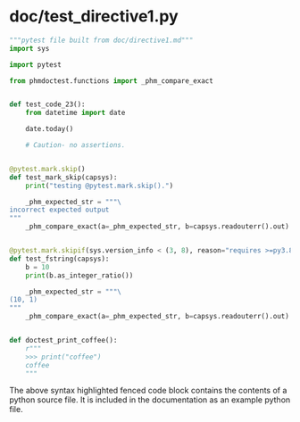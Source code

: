 # doc/test_directive1.py
```python
"""pytest file built from doc/directive1.md"""
import sys

import pytest

from phmdoctest.functions import _phm_compare_exact


def test_code_23():
    from datetime import date

    date.today()

    # Caution- no assertions.


@pytest.mark.skip()
def test_mark_skip(capsys):
    print("testing @pytest.mark.skip().")

    _phm_expected_str = """\
incorrect expected output
"""
    _phm_compare_exact(a=_phm_expected_str, b=capsys.readouterr().out)


@pytest.mark.skipif(sys.version_info < (3, 8), reason="requires >=py3.8")
def test_fstring(capsys):
    b = 10
    print(b.as_integer_ratio())

    _phm_expected_str = """\
(10, 1)
"""
    _phm_compare_exact(a=_phm_expected_str, b=capsys.readouterr().out)


def doctest_print_coffee():
    r"""
    >>> print("coffee")
    coffee
    """
```
The above syntax highlighted fenced code block contains the
contents of a python source file.
It is included in the documentation as an example python file.

